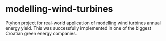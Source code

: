 # modelling-wind-turbines
Ptyhon project for real-world application of modelling wind turbines annual energy yield. This was successfully implemented in one of the biggest Croatian green energy companies.
